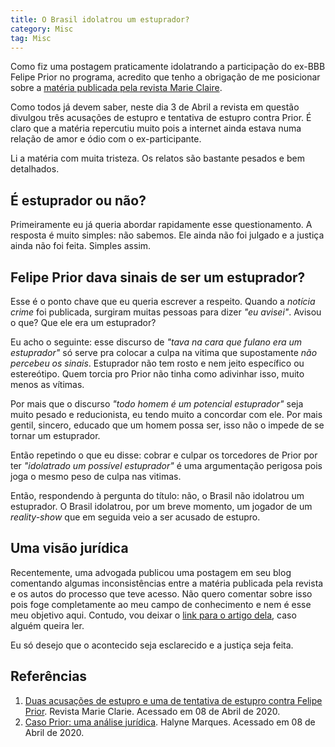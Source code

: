 ```yaml
---
title: O Brasil idolatrou um estuprador?
category: Misc
tag: Misc
---
```


Como fiz uma postagem praticamente idolatrando a participação do ex-BBB Felipe Prior no programa, acredito que tenho a obrigação de me posicionar sobre a [matéria publicada pela revista Marie Claire](https://revistamarieclaire.globo.com/Mulheres-do-Mundo/noticia/2020/04/duas-acusacoes-de-estupro-e-uma-de-tentativa-de-estupro-contra-felipe-prior.html).

Como todos já devem saber, neste dia 3 de Abril a revista em questão divulgou três acusações de estupro e tentativa de estupro contra Prior. É claro que a matéria repercutiu muito pois a internet ainda estava numa relação de amor e ódio com o ex-participante.

Li a matéria com muita tristeza. Os relatos são bastante pesados e bem detalhados.


## É estuprador ou não?

Primeiramente eu já queria abordar rapidamente esse questionamento. A resposta é muito simples: não sabemos. Ele ainda não foi julgado e a justiça ainda não foi feita. Simples assim.

## Felipe Prior dava sinais de ser um estuprador?

Esse é o ponto chave que eu queria escrever a respeito. Quando a *notícia crime* foi publicada, surgiram muitas pessoas para dizer *"eu avisei"*. Avisou o que? Que ele era um estuprador?

Eu acho o seguinte: esse discurso de *"tava na cara que fulano era um estuprador"* só serve pra colocar a culpa na vitima que supostamente *não percebeu os sinais*. Estuprador não tem rosto e nem jeito específico ou estereótipo. Quem torcia pro Prior não tinha como adivinhar isso, muito menos as vítimas.

Por mais que o discurso *"todo homem é um potencial estuprador"* seja muito pesado e reducionista, eu tendo muito a concordar com ele. Por mais gentil, sincero, educado que um homem possa ser, isso não o impede de se tornar um estuprador.

Então repetindo o que eu disse: cobrar e culpar os torcedores de Prior por ter *"idolatrado um possível estuprador"* é uma argumentação perigosa pois joga o mesmo peso de culpa nas vitimas.

Então, respondendo à pergunta do título: não, o Brasil não idolatrou um estuprador. O Brasil idolatrou, por um breve momento, um jogador de um *reality-show* que em seguida veio a ser acusado de estupro.

## Uma visão jurídica

Recentemente, uma advogada publicou uma postagem em seu blog comentando algumas inconsistências entre a matéria publicada pela revista e os autos do processo que teve acesso. Não quero comentar sobre isso pois foge completamente ao meu campo de conhecimento e nem é esse meu objetivo aqui. Contudo, vou deixar o [link para o artigo dela](https://halynemarques.jusbrasil.com.br/artigos/828607591/caso-prior-uma-analise-juridica), caso alguém queira ler.

Eu só desejo que o acontecido seja esclarecido e a justiça seja feita.

## Referências

1. [Duas acusações de estupro e uma de tentativa de estupro contra Felipe Prior](https://revistamarieclaire.globo.com/Mulheres-do-Mundo/noticia/2020/04/duas-acusacoes-de-estupro-e-uma-de-tentativa-de-estupro-contra-felipe-prior.html). Revista Marie Clarie. Acessado em 08 de Abril de 2020.
2. [Caso Prior: uma análise jurídica](https://halynemarques.jusbrasil.com.br/artigos/828607591/caso-prior-uma-analise-juridica). Halyne Marques. Acessado em 08 de Abril de 2020.
